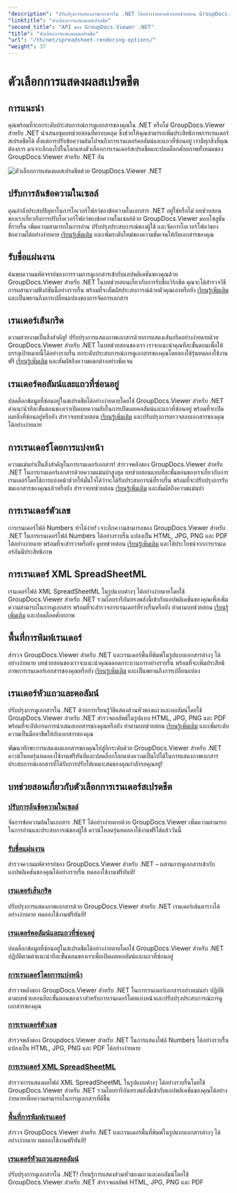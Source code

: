 ```yaml
---
"description": "ปรับปรุงการแสดงภาพเอกสารใน .NET ได้อย่างง่ายดายด้วยบทช่วยสอน GroupDocs.Viewer เรียนรู้การปรับข้อความล้น เรนเดอร์เส้นกริด และอื่นๆ อีกมากมาย"
"linktitle": "ตัวเลือกการแสดงผลสเปรดชีต"
"second_title": "API ของ GroupDocs.Viewer .NET"
"title": "ตัวเลือกการแสดงผลสเปรดชีต"
"url": "/th/net/spreadsheet-rendering-options/"
"weight": 37
---
```


# ตัวเลือกการแสดงผลสเปรดชีต

## การแนะนำ

คุณพร้อมที่จะยกระดับประสบการณ์การดูเอกสารของคุณใน .NET หรือไม่ GroupDocs.Viewer สำหรับ .NET นำเสนอชุดบทช่วยสอนที่ครอบคลุม ซึ่งช่วยให้คุณสามารถเพิ่มประสิทธิภาพการเรนเดอร์สเปรดชีตได้ ตั้งแต่การปรับข้อความล้นไปจนถึงการเรนเดอร์คอลัมน์และแถวที่ซ่อนอยู่ เรามีทุกสิ่งที่คุณต้องการ มาเจาะลึกลงไปในโลกแห่งตัวเลือกการเรนเดอร์สเปรดชีตและปลดล็อกศักยภาพทั้งหมดของ GroupDocs.Viewer สำหรับ .NET กัน

![ตัวเลือกการแสดงผลสเปรดชีตด้วย GroupDocs.Viewer .NET](/viewer/spreadsheet-rendering-options/image.png)

## ปรับการล้นข้อความในเซลล์

คุณกำลังประสบปัญหาในการโอเวอร์โฟลว์ของข้อความในเอกสาร .NET อยู่ใช่หรือไม่ บทช่วยสอนของเราเกี่ยวกับการปรับโอเวอร์โฟลว์ของข้อความในเซลล์ด้วย GroupDocs.Viewer มอบโซลูชันที่ราบรื่น เพิ่มความสามารถในการอ่าน ปรับปรุงประสบการณ์ของผู้ใช้ และจัดการโอเวอร์โฟลว์ของข้อความได้อย่างง่ายดาย [เรียนรู้เพิ่มเติม](./adjust-text-overflow-cells/) และเพิ่มระดับใหม่ของความชัดเจนให้กับเอกสารของคุณ

## รับชื่อแผ่นงาน

ค้นพบความมหัศจรรย์ของการรวมการดูเอกสารเข้ากับแอปพลิเคชันของคุณด้วย GroupDocs.Viewer สำหรับ .NET ในบทช่วยสอนเกี่ยวกับการรับชื่อเวิร์กชีต คุณจะได้สำรวจวิธีการผสานรวมฟังก์ชันนี้อย่างราบรื่น พร้อมที่จะสัมผัสประสบการณ์ด้วยตัวคุณเองหรือยัง [เรียนรู้เพิ่มเติม](./get-worksheets-names/) และเป็นพยานถึงการเปลี่ยนแปลงของการจัดการเอกสาร

## เรนเดอร์เส้นกริด

ความสวยงามเป็นสิ่งสำคัญ! ปรับปรุงการแสดงภาพเอกสารด้วยการแสดงเส้นกริดอย่างง่ายดายด้วย GroupDocs.Viewer สำหรับ .NET ในบทช่วยสอนของเรา เราจะแนะนำคุณทีละขั้นตอนเพื่อให้บรรลุเป้าหมายนี้ได้อย่างราบรื่น ยกระดับประสบการณ์การดูเอกสารของคุณโดยลองใช้รุ่นทดลองใช้งานฟรี [เรียนรู้เพิ่มเติม](./render-grid-lines/) และสัมผัสถึงความแตกต่างอย่างชัดเจน

## เรนเดอร์คอลัมน์และแถวที่ซ่อนอยู่

ปลดล็อกข้อมูลที่ซ่อนอยู่ในสเปรดชีตได้อย่างง่ายดายโดยใช้ GroupDocs.Viewer สำหรับ .NET คำแนะนำทีละขั้นตอนของเราเปิดเผยความลับในการเปิดเผยคอลัมน์และแถวที่ซ่อนอยู่ พร้อมที่จะเปิดเผยสิ่งที่ซ่อนอยู่หรือยัง สำรวจบทช่วยสอน [เรียนรู้เพิ่มเติม](./render-hidden-columns-rows/) และปรับปรุงการตรวจสอบเอกสารของคุณได้อย่างง่ายดาย

## การเรนเดอร์โดยการแบ่งหน้า

ความแม่นยำเป็นสิ่งสำคัญในการเรนเดอร์เอกสาร! สำรวจพลังของ GroupDocs.Viewer สำหรับ .NET ในการเรนเดอร์เอกสารด้วยความแม่นยำสูงสุด บทช่วยสอนแบบทีละขั้นตอนของเราเกี่ยวกับการเรนเดอร์โดยใช้การแบ่งหน้าช่วยให้มั่นใจได้ว่าจะได้รับประสบการณ์ที่ราบรื่น พร้อมที่จะปรับปรุงการรับชมเอกสารของคุณแล้วหรือยัง สำรวจบทช่วยสอน [เรียนรู้เพิ่มเติม](./rendering-by-page-breaks/) และสัมผัสถึงความแม่นยำ

## การเรนเดอร์ตัวเลข

การเรนเดอร์ไฟล์ Numbers ทำได้ง่าย! เจาะลึกความสามารถของ GroupDocs.Viewer สำหรับ .NET ในการเรนเดอร์ไฟล์ Numbers ได้อย่างราบรื่น แปลงเป็น HTML, JPG, PNG และ PDF ได้อย่างง่ายดาย พร้อมที่จะสำรวจหรือยัง ดูบทช่วยสอน [เรียนรู้เพิ่มเติม](./rendering-numbers/) และใช้ประโยชน์จากการเรนเดอร์อันมีประสิทธิภาพ

## การเรนเดอร์ XML SpreadSheetML

เรนเดอร์ไฟล์ XML SpreadSheetML ในรูปแบบต่างๆ ได้อย่างง่ายดายโดยใช้ GroupDocs.Viewer สำหรับ .NET รวมไลบรารีอันทรงพลังนี้เข้ากับแอปพลิเคชันของคุณเพื่อเพิ่มความสามารถในการดูเอกสาร พร้อมที่จะสำรวจการเรนเดอร์ที่ราบรื่นหรือยัง ทำตามบทช่วยสอน [เรียนรู้เพิ่มเติม](./rendering-xml-spreadsheetml/) และปลดล็อคศักยภาพ

## พื้นที่การพิมพ์เรนเดอร์

สำรวจ GroupDocs.Viewer สำหรับ .NET และเรนเดอร์พื้นที่พิมพ์ในรูปแบบเอกสารต่างๆ ได้อย่างง่ายดาย บทช่วยสอนของเราจะแนะนำคุณตลอดกระบวนการอย่างราบรื่น พร้อมที่จะเพิ่มประสิทธิภาพการเรนเดอร์เอกสารของคุณหรือยัง [เรียนรู้เพิ่มเติม](./render-print-areas/) และเป็นพยานถึงการเปลี่ยนแปลง

## เรนเดอร์หัวแถวและคอลัมน์

ปรับปรุงการดูเอกสารใน .NET ด้วยการเรียนรู้วิธีแสดงส่วนหัวของแถวและคอลัมน์โดยใช้ GroupDocs.Viewer สำหรับ .NET สำรวจผลลัพธ์ในรูปแบบ HTML, JPG, PNG และ PDF พร้อมที่จะอัปเกรดการนำเสนอเอกสารของคุณหรือยัง ทำตามบทช่วยสอน [เรียนรู้เพิ่มเติม](./render-row-column-headings/) และเพิ่มระดับความเป็นมืออาชีพให้กับเอกสารของคุณ

พัฒนาทักษะการแสดงผลเอกสารของคุณไปสู่อีกระดับด้วย GroupDocs.Viewer สำหรับ .NET ดาวน์โหลดรุ่นทดลองใช้งานฟรีทันทีและปลดล็อกโลกแห่งความเป็นไปได้ในการแสดงภาพเอกสาร ประสบการณ์เอกสารที่ได้รับการปรับให้เหมาะสมของคุณกำลังรอคุณอยู่!
## บทช่วยสอนเกี่ยวกับตัวเลือกการเรนเดอร์สเปรดชีต
### [ปรับการล้นข้อความในเซลล์](./adjust-text-overflow-cells/)
จัดการข้อความล้นในเอกสาร .NET ได้อย่างง่ายดายด้วย GroupDocs.Viewer เพิ่มความสามารถในการอ่านและประสบการณ์ของผู้ใช้ ดาวน์โหลดรุ่นทดลองใช้งานฟรีได้แล้ววันนี้
### [รับชื่อแผ่นงาน](./get-worksheets-names/)
สำรวจความมหัศจรรย์ของ GroupDocs.Viewer สำหรับ .NET – ผสานการดูเอกสารเข้ากับแอปพลิเคชันของคุณได้อย่างราบรื่น ทดลองใช้งานฟรีทันที!
### [เรนเดอร์เส้นกริด](./render-grid-lines/)
ปรับปรุงการแสดงภาพเอกสารด้วย GroupDocs.Viewer สำหรับ .NET เรนเดอร์เส้นตารางได้อย่างง่ายดาย ทดลองใช้งานฟรีทันที!
### [เรนเดอร์คอลัมน์และแถวที่ซ่อนอยู่](./render-hidden-columns-rows/)
ปลดล็อกข้อมูลที่ซ่อนอยู่ในสเปรดชีตได้อย่างง่ายดายโดยใช้ GroupDocs.Viewer สำหรับ .NET ปฏิบัติตามคำแนะนำทีละขั้นตอนของเราเพื่อเปิดเผยคอลัมน์และแถวที่ซ่อนอยู่
### [การเรนเดอร์โดยการแบ่งหน้า](./rendering-by-page-breaks/)
สำรวจพลังของ GroupDocs.Viewer สำหรับ .NET ในการเรนเดอร์เอกสารอย่างแม่นยำ ปฏิบัติตามบทช่วยสอนทีละขั้นตอนของเราสำหรับการเรนเดอร์โดยแบ่งหน้าและปรับปรุงประสบการณ์การดูเอกสารของคุณ
### [การเรนเดอร์ตัวเลข](./rendering-numbers/)
สำรวจพลังของ Groupdocs.Viewer สำหรับ .NET ในการแสดงไฟล์ Numbers ได้อย่างราบรื่น แปลงเป็น HTML, JPG, PNG และ PDF ได้อย่างง่ายดาย
### [การเรนเดอร์ XML SpreadSheetML](./rendering-xml-spreadsheetml/)
สำรวจการแสดงผลไฟล์ XML SpreadSheetML ในรูปแบบต่างๆ ได้อย่างราบรื่นโดยใช้ GroupDocs.Viewer สำหรับ .NET รวมไลบรารีอันทรงพลังนี้เข้ากับแอปพลิเคชันของคุณได้อย่างง่ายดายเพื่อความสามารถในการดูเอกสารที่ดีขึ้น
### [พื้นที่การพิมพ์เรนเดอร์](./render-print-areas/)
สำรวจ GroupDocs.Viewer สำหรับ .NET และเรนเดอร์พื้นที่พิมพ์ในรูปแบบเอกสารต่างๆ ได้อย่างง่ายดาย ทดลองใช้งานฟรีทันที!
### [เรนเดอร์หัวแถวและคอลัมน์](./render-row-column-headings/)
ปรับปรุงการดูเอกสารใน .NET! เรียนรู้การแสดงส่วนหัวของแถวและคอลัมน์โดยใช้ GroupDocs.Viewer สำหรับ .NET สำรวจผลลัพธ์ HTML, JPG, PNG และ PDF